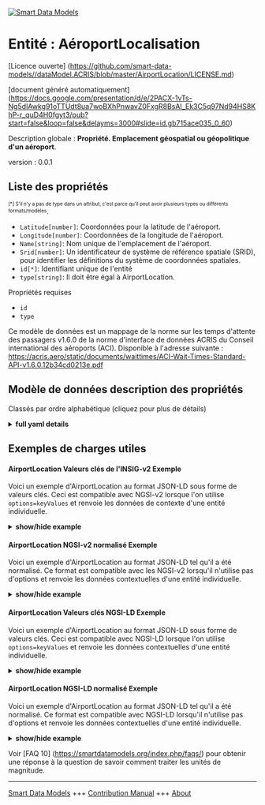 <!-- 10-Header -->  
[![Smart Data Models](https://smartdatamodels.org/wp-content/uploads/2022/01/SmartDataModels_logo.png "Logo")](https://smartdatamodels.org)  
Entité : AéroportLocalisation  
=============================<!-- /10-Header -->  
<!-- 15-License -->  
[Licence ouverte] (https://github.com/smart-data-models//dataModel.ACRIS/blob/master/AirportLocation/LICENSE.md)  
[document généré automatiquement] (https://docs.google.com/presentation/d/e/2PACX-1vTs-Ng5dIAwkg91oTTUdt8ua7woBXhPnwavZ0FxgR8BsAI_Ek3C5q97Nd94HS8KhP-r_quD4H0fgyt3/pub?start=false&loop=false&delayms=3000#slide=id.gb715ace035_0_60)  
<!-- /15-License -->  
<!-- 20-Description -->  
Description globale : **Propriété. Emplacement géospatial ou géopolitique d'un aéroport**.  
version : 0.0.1  
<!-- /20-Description -->  
<!-- 30-PropertiesList -->  

## Liste des propriétés  

<sup><sub>[*] S'il n'y a pas de type dans un attribut, c'est parce qu'il peut avoir plusieurs types ou différents formats/modèles</sub></sup>.  
- `Latitude[number]`: Coordonnées pour la latitude de l'aéroport.  - `Longitude[number]`: Coordonnées de la longitude de l'aéroport.  - `Name[string]`: Nom unique de l'emplacement de l'aéroport.  - `Srid[number]`: Un identificateur de système de référence spatiale (SRID), pour identifier les définitions du système de coordonnées spatiales.  - `id[*]`: Identifiant unique de l'entité  - `type[string]`: Il doit être égal à AirportLocation.  <!-- /30-PropertiesList -->  
<!-- 35-RequiredProperties -->  
Propriétés requises  
- `id`  - `type`  <!-- /35-RequiredProperties -->  
<!-- 40-RequiredProperties -->  
Ce modèle de données est un mappage de la norme sur les temps d'attente des passagers v1.6.0 de la norme d'interface de données ACRIS du Conseil international des aéroports (ACI). Disponible à l'adresse suivante : https://acris.aero/static/documents/waittimes/ACI-Wait-Times-Standard-API-v1.6.0.12b34cd0213e.pdf  
<!-- /40-RequiredProperties -->  
<!-- 50-DataModelHeader -->  
## Modèle de données description des propriétés  
Classés par ordre alphabétique (cliquez pour plus de détails)  
<!-- /50-DataModelHeader -->  
<!-- 60-ModelYaml -->  
<details><summary><strong>full yaml details</strong></summary>    
```yaml  
AirportLocation:    
  description: Property. The geospatial or geopolitical location of an Airport.    
  properties:    
    Latitude:    
      description: Coordinate for latitude of the Airport.    
      type: number    
      x-ngsi:    
        type: Property    
    Longitude:    
      description: Coordinate for longitude of the Airport.    
      type: number    
      x-ngsi:    
        type: Property    
    Name:    
      description: Unique name for the Airport Location.    
      type: string    
      x-ngsi:    
        type: Property    
    Srid:    
      description: 'A Spatial Reference System Identifier (SRID), to identify the spatial coordinate system definitions.'    
      type: number    
      x-ngsi:    
        type: Property    
    id:    
      anyOf:    
        - description: Identifier format of any NGSI entity    
          maxLength: 256    
          minLength: 1    
          pattern: ^[\w\-\.\{\}\$\+\*\[\]`|~^@!,:\\]+$    
          type: string    
          x-ngsi:    
            type: Property    
        - description: Identifier format of any NGSI entity    
          format: uri    
          type: string    
          x-ngsi:    
            type: Property    
      description: Unique identifier of the entity    
      x-ngsi:    
        type: Property    
    type:    
      description: It must be equal to AirportLocation.    
      enum:    
        - AirportLocation    
      type: string    
      x-ngsi:    
        type: Property    
  required:    
    - id    
    - type    
  type: object    
  x-derived-from: https://acris.aero/static/documents/waittimes/ACI-Wait-Times-API-Specification-v1.6.0.1c4ec122da9a.yaml    
  x-disclaimer: 'Redistribution and use in source and binary forms, with or without modification, are permitted  provided that the license conditions are met. Copyleft (c) 2022 Contributors to Smart Data Models Program'    
  x-license-url: https://github.com/smart-data-models/dataModel.ACRIS/blob/master/AirportLocation/LICENSE.md    
  x-model-schema: https://smart-data-models.github.io/dataModel.ACRIS/AirportLocation/schema.json    
  x-model-tags: ACRIS    
  x-version: 0.0.1    
```  
</details>    
<!-- /60-ModelYaml -->  
<!-- 70-MiddleNotes -->  
<!-- /70-MiddleNotes -->  
<!-- 80-Examples -->  
## Exemples de charges utiles  
#### AirportLocation Valeurs clés de l'INSIG-v2 Exemple  
Voici un exemple d'AirportLocation au format JSON-LD sous forme de valeurs clés. Ceci est compatible avec NGSI-v2 lorsque l'on utilise `options=keyValues` et renvoie les données de contexte d'une entité individuelle.  
<details><summary><strong>show/hide example</strong></summary>    
```json  
{  
  "id": "urn:ngsi-ld:AirportLocation:id:DSZW:70034143",  
  "type": "AirportLocation",  
  "Latitude": 40.41,  
  "Longitude": 3.708,  
  "Name": "Madrid",  
  "Srid": 4326  
}  
```  
</details>  
#### AirportLocation NGSI-v2 normalisé Exemple  
Voici un exemple d'AirportLocation au format JSON-LD tel qu'il a été normalisé. Ce format est compatible avec les NGSI-v2 lorsqu'il n'utilise pas d'options et renvoie les données contextuelles d'une entité individuelle.  
<details><summary><strong>show/hide example</strong></summary>    
```json  
{  
    "id": "urn:ngsi-ld:AirportLocation:id:LCGI:88743541",  
    "type": "AirportLocation",  
    "Latitude": {  
        "type": "Number",  
        "value": 40.41  
    },  
    "Longitude": {  
        "type": "Number",  
        "value": 3.702  
    },  
    "Name": {  
        "type": "Number",  
        "value": "Madrid"  
    },  
    "Srid": {  
        "type": "Number",  
        "value": 4326  
    }  
}  
```  
</details>  
#### AirportLocation Valeurs clés NGSI-LD Exemple  
Voici un exemple d'AirportLocation au format JSON-LD sous forme de valeurs clés. Ceci est compatible avec NGSI-LD lorsque l'on utilise `options=keyValues` et renvoie les données contextuelles d'une entité individuelle.  
<details><summary><strong>show/hide example</strong></summary>    
```json  
{  
  "id": "urn:ngsi-ld:AirportLocation:id:DSZW:70034143",  
  "type": "AirportLocation",  
  "Latitude": 40.42,  
  "Longitude": 3.704,  
  "Name": "Madrid",  
  "Srid": 4326,  
  "@context": [  
    "https://raw.githubusercontent.com/smart-data-models/dataModel.ACRIS/master/context.jsonld"  
  ]  
}  
```  
</details>  
#### AirportLocation NGSI-LD normalisé Exemple  
Voici un exemple d'AirportLocation au format JSON-LD tel qu'il a été normalisé. Ce format est compatible avec NGSI-LD lorsqu'il n'utilise pas d'options et renvoie les données contextuelles d'une entité individuelle.  
<details><summary><strong>show/hide example</strong></summary>    
```json  
{  
    "id": "urn:ngsi-ld:AirportLocation:id:LCGI:88743541",  
    "type": "AirportLocation",  
    "Latitude": {  
        "type": "Property",  
        "value": 3.8  
    },  
    "Longitude": {  
        "type": "control",  
        "value": 1.6  
    },  
    "Name": {  
        "type": "Property",  
        "value": ""  
    },  
    "Srid": {  
        "type": "Property",  
        "value": 4326  
    },  
    "@context": [  
        "https://raw.githubusercontent.com/smart-data-models/dataModel.ACRIS/master/context.jsonld"  
    ]  
}  
```  
</details><!-- /80-Examples -->  
<!-- 90-FooterNotes -->  
<!-- /90-FooterNotes -->  
<!-- 95-Units -->  
Voir [FAQ 10] (https://smartdatamodels.org/index.php/faqs/) pour obtenir une réponse à la question de savoir comment traiter les unités de magnitude.  
<!-- /95-Units -->  
<!-- 97-LastFooter -->  
---  
[Smart Data Models](https://smartdatamodels.org) +++ [Contribution Manual](https://bit.ly/contribution_manual) +++ [About](https://bit.ly/Introduction_SDM)<!-- /97-LastFooter -->  
